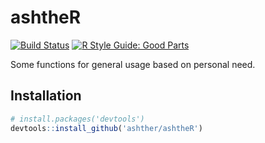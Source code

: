 # ashtheR
[![Build Status](https://travis-ci.org/ashther/ashtheR.svg?branch=master)](https://travis-ci.org/ashther/ashtheR) [![R Style Guide: Good Parts](https://img.shields.io/badge/code%20style-goodparts-blue.svg)](http://adv-r.had.co.nz/Style.html)

Some functions for general usage based on personal need.

## Installation
```r
# install.packages('devtools')
devtools::install_github('ashther/ashtheR')
```
